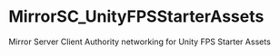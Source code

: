 # MirrorSC_UnityFPSStarterAssets
Mirror Server Client Authority networking for Unity FPS Starter Assets
